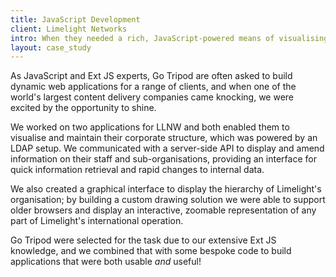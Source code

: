 ```yaml
---
title: JavaScript Development
client: Limelight Networks
intro: When they needed a rich, JavaScript-powered means of visualising their organisation, Limelight Networks came to us.
layout: case_study
---
```


As JavaScript and Ext JS experts, Go Tripod are often asked to build dynamic web applications for a range of clients, and when one of the world's largest content delivery companies came knocking, we were excited by the opportunity to shine.

We worked on two applications for LLNW and both enabled them to visualise and maintain their corporate structure, which was powered by an LDAP setup. We communicated with a server-side API to display and amend information on their staff and sub-organisations, providing an interface for quick information retrieval and rapid changes to internal data.

We also created a graphical interface to display the hierarchy of Limelight's organisation; by building a custom drawing solution we were able to support older browsers and display an interactive, zoomable representation of any part of Limelight's international operation.

Go Tripod were selected for the task due to our extensive Ext JS knowledge, and we combined that with some bespoke code to build applications that were both usable *and* useful!
